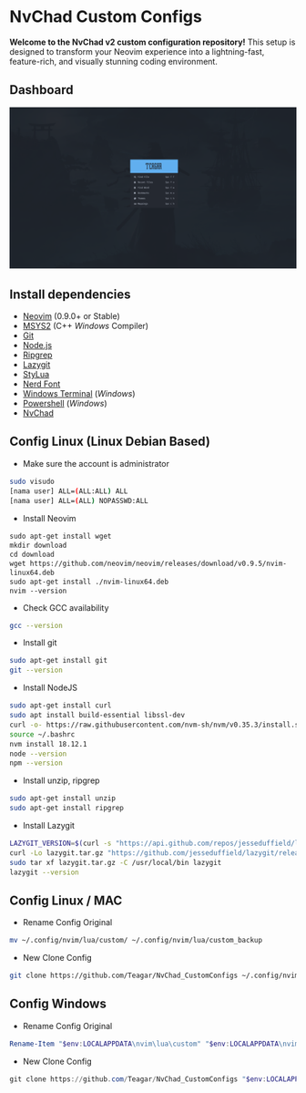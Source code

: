 # NvChad Custom Configs

**Welcome to the NvChad v2 custom configuration repository!** This setup is designed to transform your Neovim experience into a lightning-fast, feature-rich, and visually stunning coding environment.

## Dashboard

![home!](img/home.png)

## Install dependencies
- [Neovim](https://github.com/neovim/neovim/tags) (0.9.0+ or Stable)
- [MSYS2](https://www.msys2.org/) (C++ *Windows* Compiler)
- [Git](https://git-scm.com/downloads)
- [Node.js](https://nodejs.org/en/)
- [Ripgrep](https://github.com/BurntSushi/ripgrep)
- [Lazygit](https://github.com/jesseduffield/lazygit)
- [StyLua](https://github.com/JohnnyMorganz/StyLua)
- [Nerd Font](https://github.com/ryanoasis/nerd-fonts)
- [Windows Terminal](https://apps.microsoft.com/store/detail/windows-terminal/9N0DX20HK701?hl=en-id&gl=id) (*Windows*)
- [Powershell](https://apps.microsoft.com/store/detail/powershell/9MZ1SNWT0N5D?hl=en-id&gl=id) (*Windows*)
- [NvChad](https://nvchad.com/)

## Config Linux (Linux Debian Based)

- Make sure the account is administrator

```bash
sudo visudo
[nama user] ALL=(ALL:ALL) ALL
[nama user] ALL=(ALL) NOPASSWD:ALL
```

- Install Neovim

```
sudo apt-get install wget
mkdir download
cd download
wget https://github.com/neovim/neovim/releases/download/v0.9.5/nvim-linux64.deb
sudo apt-get install ./nvim-linux64.deb
nvim --version
```

- Check GCC availability

```bash
gcc --version
```

- Install git

```bash
sudo apt-get install git
git --version
```

- Install NodeJS

```bash
sudo apt-get install curl
sudo apt install build-essential libssl-dev
curl -o- https://raw.githubusercontent.com/nvm-sh/nvm/v0.35.3/install.sh | bash
source ~/.bashrc
nvm install 18.12.1
node --version
npm --version
```

- Install unzip, ripgrep

```bash
sudo apt-get install unzip
sudo apt-get install ripgrep
```

- Install Lazygit

```bash
LAZYGIT_VERSION=$(curl -s "https://api.github.com/repos/jesseduffield/lazygit/releases/latest" | grep '"tag_name":' |  sed -E 's/.*"v*([^"]+)".*/\1/')
curl -Lo lazygit.tar.gz "https://github.com/jesseduffield/lazygit/releases/latest/download/lazygit_${LAZYGIT_VERSION}_Linux_x86_64.tar.gz"
sudo tar xf lazygit.tar.gz -C /usr/local/bin lazygit
lazygit --version
```

## Config Linux / MAC
- Rename Config Original
```bash
mv ~/.config/nvim/lua/custom/ ~/.config/nvim/lua/custom_backup
```
- New Clone Config
```bash
git clone https://github.com/Teagar/NvChad_CustomConfigs ~/.config/nvim/lua/custom
```
## Config Windows
- Rename Config Original
```powershell
Rename-Item "$env:LOCALAPPDATA\nvim\lua\custom" "$env:LOCALAPPDATA\nvim\lua\custom_backup"
```
- New Clone Config
```powershell
git clone https://github.com/Teagar/NvChad_CustomConfigs "$env:LOCALAPPDATA\nvim\lua\custom"
```

